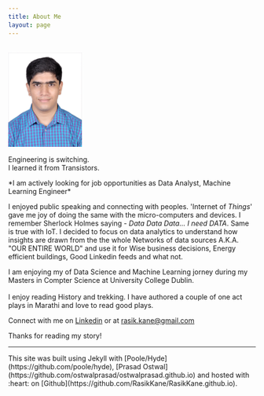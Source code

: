 ```yaml
---
title: About Me
layout: page
---
```


<br /> 
<img class="img-circle" src="/public/RASIK.jpg" width="150">

<p class="message">
 Engineering is switching.<br />
 I learned it from Transistors. 
</p>

<p class=>
 *I am actively looking for job opportunities as Data Analyst, Machine Learning Engineer*<br />
</p>

I enjoyed public speaking and connecting with peoples. 'Internet of *Things*' gave me joy of doing the same with the micro-computers and devices.
I remember Sherlock Holmes saying - *Data Data Data... I need DATA*. Same is true with IoT. I decided to focus on data analytics to understand how insights are drawn from the the whole Networks of data sources A.K.A. "OUR ENTIRE WORLD" and use it for Wise business decisions, Energy efficient buildings, Good Linkedin feeds and what not.

I am enjoying my of Data Science and Machine Learning jorney during my Masters in Compter Science at University College Dublin. 
<br /> 
<br /> 
I enjoy reading History and trekking. I have authored a couple of one act plays in Marathi and love to read good plays. 

Connect with me on [Linkedin](https://www.linkedin.com/in/kanerasik/) or at [rasik.kane@gmail.com](mailto:rasik.kane@gmail.com)

Thanks for reading my story!

<hr size="5" width="100%" align="left" color="black">
This site was built using Jekyll with [Poole/Hyde](https://github.com/poole/hyde), [Prasad Ostwal](https://github.com/ostwalprasad/ostwalprasad.github.io)  and hosted with :heart: on [Github](https://github.com/RasikKane/RasikKane.github.io). 


